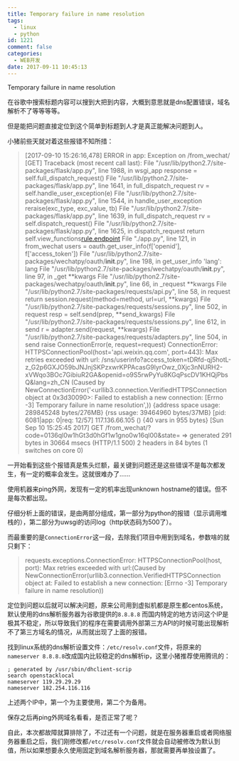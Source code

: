 ```yaml
---
title: Temporary failure in name resolution
tags:
  - linux
  - python
id: 1221
comment: false
categories:
  - WEB开发
date: 2017-09-11 10:45:13
---
```


Temporary failure in name resolution

在谷歌中搜索标题内容可以搜到大把到内容，大概到意思就是dns配置错误，域名解析不了等等等等。

但是能把问题直接定位到这个简单到标题到人才是真正能解决问题到人。

小猪前些天就对着这些报错不知所措：

<!-- more -->

> [2017-09-10 15:26:16,478] ERROR in app: Exception on /from_wechat/ [GET]
>   Traceback (most recent call last):
>     File "/usr/lib/python2.7/site-packages/flask/app.py", line 1988, in wsgi_app
>       response = self.full_dispatch_request\(\)
>     File "/usr/lib/python2.7/site-packages/flask/app.py", line 1641, in full_dispatch_request
>       rv = self.handle_user_exception(e)
>     File "/usr/lib/python2.7/site-packages/flask/app.py", line 1544, in handle_user_exception
>       reraise(exc_type, exc_value, tb)
>     File "/usr/lib/python2.7/site-packages/flask/app.py", line 1639, in full_dispatch_request
>       rv = self.dispatch_request\(\)
>     File "/usr/lib/python2.7/site-packages/flask/app.py", line 1625, in dispatch_request
>       return self.view_functions[rule.endpoint](**req.view_args)
>     File "./app.py", line 121, in from_wechat
>       users = oauth.get_user_info(f['openid'], f['access_token'])
>     File "/usr/lib/python2.7/site-packages/wechatpy/oauth/**init**.py", line 198, in get_user_info
>       'lang': lang
>     File "/usr/lib/python2.7/site-packages/wechatpy/oauth/**init**.py", line 97, in _get
>       **kwargs
>     File "/usr/lib/python2.7/site-packages/wechatpy/oauth/__init__.py", line 66, in _request
>       **kwargs
>     File "/usr/lib/python2.7/site-packages/requests/api.py", line 58, in request
>       return session.request(method=method, url=url, **kwargs)
>     File "/usr/lib/python2.7/site-packages/requests/sessions.py", line 502, in request
>       resp = self.send(prep, **send_kwargs)
>     File "/usr/lib/python2.7/site-packages/requests/sessions.py", line 612, in send
>       r = adapter.send(request, **kwargs)
>     File "/usr/lib/python2.7/site-packages/requests/adapters.py", line 504, in send
>       raise ConnectionError(e, request=request)
>   ConnectionError: HTTPSConnectionPool(host='api.weixin.qq.com', port=443): Max retries exceeded with url: /sns/userinfo?access_token=tDRfd-qj5hotL-z_G2p6GXJO59bJNJnjSKPzxwrKPPAcasG9lyrOwz_0Xjc3nNURH2-xVWqo3BOc7GibiuR2GA&amp;openid=o9S5rwPyYu8KGqPscDV1KHQjPbsQ&amp;lang=zh_CN (Caused by NewConnectionError('&lt;urllib3.connection.VerifiedHTTPSConnection object at 0x3d30090>: Failed to establish a new connection: [Errno -3] Temporary failure in name resolution',))
>   {address space usage: 289845248 bytes/276MB} {rss usage: 39464960 bytes/37MB} [pid: 6081|app: 0|req: 12/57] 117.136.66.105 \(\) {40 vars in 955 bytes} [Sun Sep 10 15:25:45 2017] GET /from_wechat/?code=0136ql0w1hGt3d0hGf1w1gno0w16ql00&amp;state= => generated 291 bytes in 30664 msecs (HTTP/1.1 500) 2 headers in 84 bytes (1 switches on core 0)

一开始看到这些个报错真是焦头烂额，最关键到问题还是这些错误不是每次都发生，有一定的概率会发生。这就很难办了……

使用机器来ping外网，发现有一定的机率出现unknown hostname的错误。但不是每次都出现。

仔细分析上面的错误，是由两部分组成，第一部分为python的报错（显示调用堆栈的），第二部分为uwsgi的访问log（http状态码为500了）。

而最重要的是`ConnectionError`这一段，去除我们项目中用到到域名，参数啥的就只剩下：

> requests.exceptions.ConnectionError: HTTPSConnectionPool(host, port): Max retries exceeded with url:(Caused by NewConnectionError(urllib3.connection.VerifiedHTTPSConnection object at: Failed to establish a new connection: [Errno -3] Temporary failure in name resolution))

定位到问题以后就可以解决问题，原来公司用到虚拟机都是原生都centos系统，默认使用的dns解析服务器为谷歌提供的`8.8.8.8` 而国内特定的地方访问这个IP是极其不稳定，所以导致我们的程序在需要调用外部第三方API的时候可能出现解析不了第三方域名的情况，从而就出现了上面的报错。

找到linux系统的dns解析设置文件：`/etc/resolv.conf`文件，将原来的`nameserver 8.8.8.8`改成国内比较稳定的dns解析ip，这里小猪推荐使用腾讯的：

    ; generated by /usr/sbin/dhclient-scrip
    search openstacklocal
    nameserver 119.29.29.29
    nameserver 182.254.116.116

上述两个IP中，第一个为主要使用，第二个为备用。

保存之后再ping外网域名看看，是否正常了呢？

自此，本次都故障就算排除了，不过还有一个问题，就是在服务器重启或者网络服务器重启之后，我们刚修改都`/etc/resolv.conf`文件就会自动被修改为默认到值，所以如果想要永久使用固定到域名解析服务器，那就需要再单独设置了。